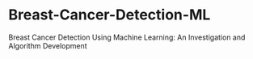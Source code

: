 # Breast-Cancer-Detection-ML
Breast Cancer Detection Using Machine Learning: An Investigation and Algorithm Development
